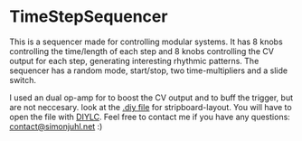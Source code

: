 # TimeStepSequencer
This is a sequencer made for controlling modular systems. It has 8 knobs controlling the time/length of each step and 8 knobs controlling the CV output for each step, generating interesting rhythmic patterns. The sequencer has a random mode, start/stop, two time-multipliers and a slide switch.

I used an dual op-amp for to boost the CV output and to buff the trigger, but are not neccesary. look at the [.diy file](https://github.com/simonjuha/TimeStepSequencer/blob/master/timestep.diy) for stripboard-layout. You will have to open the file with [DIYLC](http://diy-fever.com/software/diylc/). Feel free to contact me if you have any questions: contact@simonjuhl.net :)

